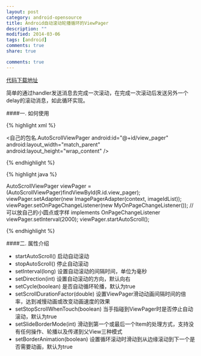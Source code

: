 ```yaml
---
layout: post
category: android-opensource
title: Android自动滚动轮播循环的ViewPager
description: ""
modified: 2014-03-06
tags: [android]
comments: true
share: true

comments: true
---
```

[代码下载地址](http://pan.baidu.com/s/1kTyoCEr)

简单的通过handler发送消息去完成一次滚动，在完成一次滚动后发送另外一个delay的滚动消息，如此循环实现。

####一. 如何使用

{% highlight xml %}

<自己的包名.AutoScrollViewPager
android:id="@+id/view_pager"
android:layout_width="match_parent"
android:layout_height="wrap_content" />

{% endhighlight %}

{% highlight java %}

AutoScrollViewPager viewPager = (AutoScrollViewPager)findViewById(R.id.view_pager);
viewPager.setAdapter(new ImagePagerAdapter(context, imageIdList));
viewPager.setOnPageChangeListener(new MyOnPageChangeListener());
// 可以放自己的小圆点或字样 implements OnPageChangeListener viewPager.setInterval(2000);
viewPager.startAutoScroll();

{% endhighlight %}

####二. 属性介绍

*    startAutoScroll() 启动自动滚动
*    stopAutoScroll() 停止自动滚动
*    setInterval(long) 设置自动滚动的间隔时间，单位为毫秒
*    setDirection(int) 设置自动滚动的方向，默认向右
*    setCycle(boolean) 是否自动循环轮播，默认为true
*    setScrollDurationFactor(double) 设置ViewPager滑动动画间隔时间的倍率，达到减慢动画或改变动画速度的效果
*    setStopScrollWhenTouch(boolean) 当手指碰到ViewPager时是否停止自动滚动，默认为true
*    setSlideBorderMode(int) 滑动到第一个或最后一个Item的处理方式，支持没有任何操作、轮播以及传递到父View三种模式
*    setBorderAnimation(boolean) 设置循环滚动时滑动到从边缘滚动到下一个是否需要动画，默认为true




